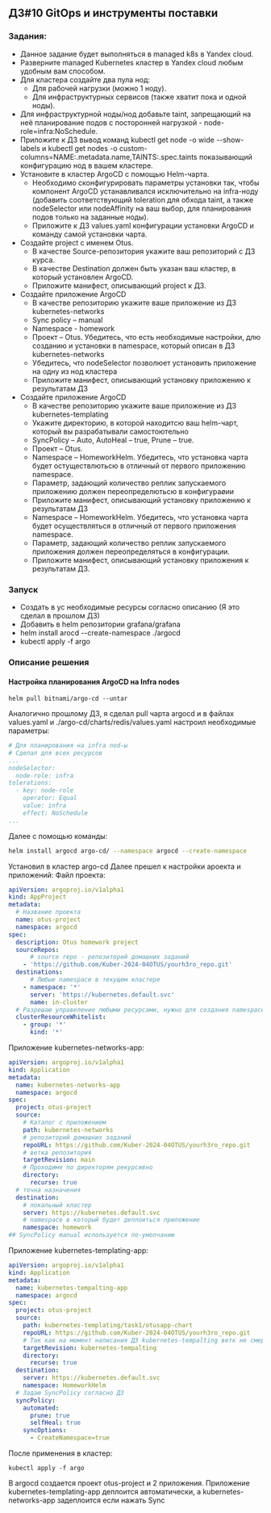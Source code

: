 ## ДЗ#10 GitOps и инструменты поставки

### Задания:  
- Данное задание будет выполняться в managed k8s в Yandex cloud.
- Разверните managed Kubernetes кластер в Yandex cloud любым удобным вам способом.
- Для кластера создайте два пула нод:
  - Для рабочей нагрузки (можно 1 ноду).
  - Для инфраструктурных сервисов (также хватит пока и одной ноды).
- Для инфраструктурной ноды/нод добавьте taint, запрещающий на неё планирование подов с посторонней нагрузкой - node-role=infra:NoSchedule.
- Приложите к ДЗ вывод команд kubectl get node -o wide --show-labels и kubectl get nodes -o custom-columns=NAME:.metadata.name,TAINTS:.spec.taints показывающий конфигурацию нод в вашем кластере.
- Установите в кластер ArgoCD с помощью Helm-чарта.
  - Необходимо сконфигурировать параметры установки так, чтобы компонент ArgoCD устанавливался исключительно на infra-ноду (добавить соответствующий toleration для обхода taint, а также nodeSelector или nodeAffinity на ваш выбор, для планирования подов только на заданные ноды).
  - Приложите к ДЗ values.yaml конфигурации установки ArgoCD и команду самой установки чарта.
- Создайте project с именем Otus.
  - В качестве Source-репозитория укажите ваш репозиторий с ДЗ курса.
  - В качестве Destination должен быть указан ваш кластер, в который установлен ArgoCD.
  - Приложите манифест, описывающий project к ДЗ.
- Создайте приложение ArgoCD
  - В качестве репозиторию укажите ваше приложение из ДЗ
kubernetes-networks
  - Sync policy – manual
  - Namespace - homework
  - Проект – Otus. Убедитесь, что есть необходимые настройки,
длю созданию и установки в namespace, который описан в ДЗ
kubernetes-networks
  - Убедитесь, что nodeSelector позволюет установить
приложение на одну из нод кластера
  - Приложите манифест, описывающий установку приложению
к результатам ДЗ
- Создайте приложение ArgoCD
  -  В качестве репозиторию укажите ваше приложение из ДЗ
kubernetes-templating
  - Укажите директорию, в которой находитсю ваш helm-чарт,
который вы разрабатывали самостоютельно
  - SyncPolicy – Auto, AutoHeal – true, Prune – true.
  - Проект – Otus.
  - Namespace – HomeworkHelm. Убедитесь, что установка чарта
будет остуществлютьсю в отличный от первого приложению
namespace.
  - Параметр, задающий количество реплик запускаемого
приложению должен переопределютьсю в конфигураøии
  - Приложите манифест, описывающий установку приложению
к результатам ДЗ
  - Namespace – HomeworkHelm. Убедитесь, что установка чарта будет осуществляться в отличный от первого приложения namespace.
  - Параметр, задающий количество реплик запускаемого приложения должен переопределяться в конфигурации.
  - Приложите манифест, описывающий установку приложения к результатам ДЗ.
### Запуск 
- Создать в yc необходимые ресурсы согласно описанию (Я это сделал в прошлом ДЗ)
- Добавить в helm репозитории grafana/grafana
- helm install arocd --create-namespace ./argocd
- kubectl apply -f argo

### Описание решения
#### Настройка планирования ArgoCD на Infra nodes
```
helm pull bitnami/argo-cd --untar
```
Аналогично прошлому ДЗ, я сделал pull чарта argocd и в файлах values.yaml и ./argo-cd/charts/redis/values.yaml настроил необходимые параметры:
```yaml
# Для планирования на infra nod-ы
# Сделал для всех ресурсов
...
nodeSelector: 
  node-role: infra
tolerations: 
  - key: node-role
    operator: Equal
    value: infra
    effect: NoSchedule
...
```
Далее с помощью команды:
```sh
helm install argocd argo-cd/ --namespace argocd --create-namespace
```
Установил в кластер argo-cd
Далее прешел к настройки ароекта и приложений:
Файл проекта:
```yaml
apiVersion: argoproj.io/v1alpha1
kind: AppProject
metadata:
  # Название проекта
  name: otus-project
  namespace: argocd
spec:
  description: Otus homework project
  sourceRepos:
      # source repo - репозиторий домашних заданий
    - 'https://github.com/Kuber-2024-04OTUS/yourh3ro_repo.git'
  destinations:
      # Любые namespace в текущем кластере
    - namespace: '*'
      server: 'https://kubernetes.default.svc'
      name: in-cluster
  # Разрешаю управеление любыми ресурсами, нужно для создания namespaces самим argocd
  clusterResourceWhitelist:
    - group: '*'
      kind: '*'
```
Приложение kubernetes-networks-app:
```yaml
apiVersion: argoproj.io/v1alpha1
kind: Application
metadata:
  name: kubernetes-networks-app
  namespace: argocd
spec:
  project: otus-project
  source:
    # Каталог с приложением
    path: kubernetes-networks
    # репозиторий домашних заданий
    repoURL: https://github.com/Kuber-2024-04OTUS/yourh3ro_repo.git
    # ветка репозитория
    targetRevision: main
    # Проходимя по директорям рекурсивно
    directory:
      recurse: true
  # точна назначения
  destination:
    # локальный кластер
    server: https://kubernetes.default.svc
    # namespace в который будет деплоиться приложение
    namespace: homework
## SyncPolicy manual используется по-умолчанию
```

Приложение kubernetes-templating-app:
```yaml
apiVersion: argoproj.io/v1alpha1
kind: Application
metadata:
  name: kubernetes-tempalting-app
  namespace: argocd
spec:
  project: otus-project
  source:
    path: kubernetes-templating/task1/otusapp-chart
    repoURL: https://github.com/Kuber-2024-04OTUS/yourh3ro_repo.git
    # Так как на момент написания ДЗ kubernetes-tempalting ветк не смержена в main, указываю ветку kubernetes-tempalting
    targetRevision: kubernetes-tempalting
    directory:
      recurse: true
  destination:
    server: https://kubernetes.default.svc
    namespace: HomeworkHelm
  # Задаю SyncPolicy согласно ДЗ
  syncPolicy:
    automated:
      prune: true
      selfHeal: true
    syncOptions:
      - CreateNamespace=true
```
После применения в кластер:
```
kubectl apply -f argo
```
В argocd создается проект otus-project и 2 приложения. Приложение kubernetes-templating-app деплоится автоматически, а kubernetes-networks-app задеплоится если нажать Sync
